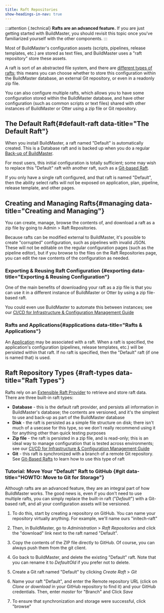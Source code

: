 ```yaml
---
title: Raft Repositories
show-headings-in-nav: true
---
```


:::attention {.technical}
**Rafts are an advanced feature.** If you are just getting started with BuildMaster, you should revisit this topic once you've familiarized yourself with the other components.
:::

Most of BuildMaster's configuration assets (scripts, pipelines, release templates, etc.) are stored as text files,  and BuildMaster uses a "raft repository" store these assets. 

A raft is sort of an abstracted file system, and there are [different types of rafts](#raft-types); this means you can choose whether to store this configuration within the BuildMaster database, an external Git repository, or even in a readonly zip file.

You can also configure multiple rafts, which allows you to have some configuration stored within the BuildMaster database, and have other configuration (such as common scripts or text files) shared with other instances of BuildMaster or Otter using a zip file or Git repository.

## The Default Raft{#default-raft data-title="The Default Raft"}

When you install BuildMaster, a raft named "Default" is automatically created. This is a Database raft and is backed up when you do a regular [Back-up of BuildMaster](/docs/buildmaster/installation-and-maintenance/backing-up).

For most users, this initial configuration is totally sufficient; some may wish to replace this "Default" raft with another raft, such as a [Git-based Raft](#git).

If you only have a single raft configured, and that raft is named "Default", then the ability select rafts will not be exposed on application, plan, pipeline, release template, and other pages.

## Creating and Managing Rafts{#managing data-title="Creating and Managing"}

You can create, manage, browse the contents of, and download a raft as a zip file by going to Admin > Raft Repositories.

Because rafts can be modified external to BuildMaster, it's possible to create "corrupted" configuration, such as pipelines with invalid JSON. These will not be editable on the regular configuration pages (such as the pipeline editor), but if you browse to the files on the Raft Repositories page, you can edit the raw contents of the configuration as needed. 

### Exporting & Reusing Raft Configuration {#exporting data-title="Exporting & Reusing Configuration"}

One of the main benefits of downloading your raft as a zip file is that you can use it in a different instance of BuildMaster or Otter by using a zip file-based raft.

You could even use BuildMaster to automate this between instances; see our [CI/CD for Infrastructure & Configuration Management Guide](https://inedo.com/support/whitepapers/ci-cd-infrastructure-config-mgmt)

### Rafts and Applications{#applications data-title="Rafts & Applications"}

An [Application](/docs/buildmaster/applications/concepts) may be associated with a raft. When a raft is specified, the application's configuration (pipelines, release templates, etc.) will be persisted within that raft. If no raft is specified, then the "Default" raft (if one is named that) is used.

## Raft Repository Types {#raft-types data-title="Raft Types"}

Rafts rely on an [Extensible Raft Provider](../administration/extensions) to retrieve and store raft data. There are three built-in raft types:

- **Database** - this is the default raft provider, and persists all information in BuildMaster's database; the contents are versioned, and it's the simplest to use and back-up as part of the BuildMaster database
- **Disk** - the raft is persisted as a simple file structure on disk; there isn't much of a usecase for this type, so we don't really recommend using it for anything other than quick testing purposes
- **Zip file** - the raft is persisted in a zip file, and is read-only; this is an ideal way to manage configuration that is tested across environments; see our [CI/CD for Infrastructure & Configuration Management Guide](https://inedo.com/support/whitepapers/ci-cd-infrastructure-config-mgmt)
- **Git** - this raft is synchronized with a branch of a remote Git repository. See [Git-Based Rafts](rafts/git-rafts) to learn how to use this type of raft

### Tutorial: Move Your "Default" Raft to GitHub {#git data-title="HOWTO: Move to Git for Storage"}
Although rafts are an advanced feature, they are an integral part of how BuildMaster works. The good news is, even if you don't need to use multiple rafts, you can simply replace the built-in raft ("*Default*") with a Git-based raft, and all your configuration assets will be versioned.

1. To do this, start by creating a repository on GitHub. You can name your repository virtually anything. For example, we'll name ours "initech-raft"

2. Then, in BuildMaster, go to *Administration* > *Raft Repositories* and click the "download" link next to the raft named "Default".

3. Copy the contents of the ZIP file directly to GitHub. Of course, you can always push them from the git client.

4. Go back to BuildMaster, and delete the existing "Default" raft. Note that you can rename it to *DefaultOld* if you prefer not to delete.

5. Create a Git raft named "Default" by clicking *Create Raft* > *Git*

6. Name your raft "Default", and enter the Remote repository URL (click on *Clone or download* in your GitHub repository to find it) and your GitHub credentials. Then, enter *master* for "Branch" and Click *Save*

7. To ensure that synchronization and storage were successful, click "browse"

